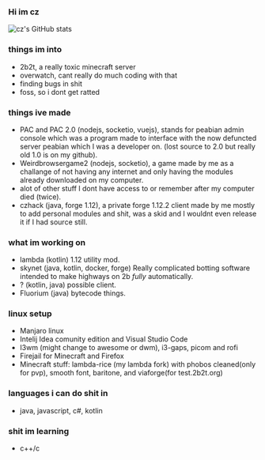 ### Hi im cz

![cz's GitHub stats](https://github-readme-stats.vercel.app/api?username=czho&count_private=true&show_icons=true&theme=tokyonight&hide=stars)

### things im into

- 2b2t, a really toxic minecraft server
- overwatch, cant really do much coding with that 
- finding bugs in shit
- foss, so i dont get ratted


### things ive made

- PAC and PAC 2.0 (nodejs, socketio, vuejs), stands for peabian admin console which was a program made to interface with the now defuncted server peabian which I was a developer on. (lost source to 2.0 but really old 1.0 is on my github).
- Weirdbrowsergame2 (nodejs, socketio), a game made by me as a challange of not having any internet and only having the modules already downloaded on my computer.
- alot of other stuff I dont have access to or remember after my computer died (twice).
- czhack (java, forge 1.12), a private forge 1.12.2 client made by me mostly to add personal modules and shit, was a skid and I wouldnt even release it if I had source still.

### what im working on

- lambda (kotlin) 1.12 utility mod.  
- skynet (java, kotlin, docker, forge) Really complicated botting software intended to make highways on 2b *fully* automatically. 
- ? (kotlin, java) possible client.
- Fluorium  (java) bytecode things.

### linux setup
- Manjaro linux
- Intelij Idea comunity edition and Visual Studio Code
- I3wm (might change to awesome or dwm), i3-gaps, picom and rofi
- Firejail for Minecraft and Firefox
- Minecraft stuff: lambda-rice (my lambda fork) with phobos cleaned(only for pvp), smooth font, baritone, and viaforge(for test.2b2t.org)

### languages i can do shit in
- java, javascript, c#, kotlin


### shit im learning
- c++/c
